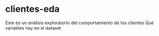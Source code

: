 # clientes-eda
Este es un análisis exploratorio del comportamiento de los clientes
Qué variables hay en el dataset
